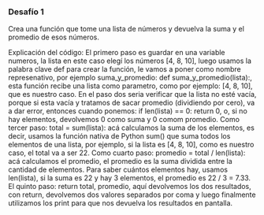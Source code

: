 ### Desafío 1 
Crea una función que tome una lista de números y devuelva la suma y el promedio de esos números.

Explicación del código:
El primero paso es guardar en una variable numeros, la lista en este caso elegí los números  [4, 8, 10], luego usamos la palabra clave def para crear la función, le vamos a poner como nombre represenativo, por ejemplo suma_y_promedio: def suma_y_promedio(lista):, esta función recibe una lista como parametro, como por ejemplo: [4, 8, 10], que es nuestro caso.
En el paso dos seria verificar que la lista no esté vacía, porque si esta vacía y tratamos de sacar promedio (dividiendo por cero), va a dar error, entonces cuando ponemos: if len(lista) == 0:
return 0, o, si no hay elementos, devolvemos 0 como suma y 0 comom promedio.
Como tercer paso: total = sum(lista): acá calculamos la suma de los elementos, es decir, usamos la función nativa de Python sum() que suma todos los elementos de una lista, por ejemplo, si la lista es [4, 8, 10], como es nuestro caso, el total va a ser 22.
Como cuarto paso: promedio = total / len(lista):  acá calculamos el promedio, el promedio es la suma dividida entre la cantidad de elementos. Para saber cuántos elementos hay, usamos len(lista), si la suma es 22 y hay 3 elementos, el promedio es 22 / 3 = 7.33.
El quinto paso: return total, promedio, aquí devolvemos los dos resultados, con return, devolvemos dos valores separados por coma y luego finalmente utilizamos los print para que nos devuelva los resultados en pantalla.
